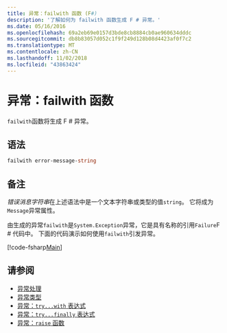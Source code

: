 ```yaml
---
title: 异常：failwith 函数 (F#)
description: '了解如何为 failwith 函数生成 F # 异常。'
ms.date: 05/16/2016
ms.openlocfilehash: 69a2eb69e0157d3bde8cb8884cb0ae960634dddc
ms.sourcegitcommit: db8b83057d052c1f9f249d128b08d4423af0f7c2
ms.translationtype: MT
ms.contentlocale: zh-CN
ms.lasthandoff: 11/02/2018
ms.locfileid: "43863424"
---
```

# <a name="exceptions-the-failwith-function"></a>异常：failwith 函数

`failwith`函数将生成 F # 异常。

## <a name="syntax"></a>语法

```fsharp
failwith error-message-string
```

## <a name="remarks"></a>备注

*错误消息字符串*在上述语法中是一个文本字符串或类型的值`string`。 它将成为`Message`异常属性。

由生成的异常`failwith`是`System.Exception`异常，它是具有名称的引用`Failure`F # 代码中。 下面的代码演示如何使用`failwith`引发异常。

[!code-fsharp[Main](../../../../samples/snippets/fsharp/lang-ref-2/snippet6001.fs)]

## <a name="see-also"></a>请参阅

- [异常处理](index.md)
- [异常类型](exception-types.md)
- [异常：`try...with` 表达式](the-try-with-expression.md)
- [异常：`try...finally` 表达式](the-try-finally-expression.md)
- [异常：`raise` 函数](the-raise-function.md)
